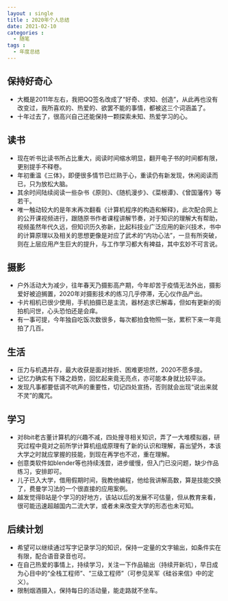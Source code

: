 ```yaml
---
layout : single
title : 2020年个人总结
date: 2021-02-10
categories : 
  - 随笔
tags : 
  - 年度总结
---
```

## 保持好奇心 
- 大概是2011年左右，我把QQ签名改成了“好奇、求知、创造”，从此再也没有改变过，我所喜欢的、热爱的、欲罢不能的事情，都被这三个词涵盖了。
- 十年过去了，很高兴自己还能保持一颗探索未知、热爱学习的心。

## 读书
- 现在听书比读书所占比重大，阅读时间缩水明显，翻开电子书的时间都有限，更别提手不释卷。
- 年初重温《三体》，即便很多情节已烂熟于心，重读仍有新发现，休闲阅读而已，只为放松大脑。
- 其余时间陆续阅读一些杂书《原则》、《随机漫步》、《菜根谭》、《曾国藩传》等若干。
- 唯一触动较大的是年末再次翻看《计算机程序的构造和解释》，此次配合网上的公开课视频进行，跟随原书作者课程讲解节奏，对于知识的理解大有帮助，视频虽然年代久远，但知识历久弥新，比起科技业广泛应用的新兴技术，书中的计算原理以及相关的思想更像是对应了武术的“内功心法”，一旦有所突破，则在上层应用产生巨大的提升，与工作学习都大有裨益，其中玄妙不可言说。

## 摄影
- 户外活动大为减少，往年春天乃摄影高产期，今年却苦于疫情无法外出，摄影爱好被迫搁置，2020年对摄影技术的练习几乎停滞，无心仪作品产出。
- 卡片相机已很少使用，手机拍摄已是主流，器材追求已解毒，但如有更新的街拍机问世，心头恐怕还是会痒。
- 有一事可提，今年独自吃饭次数很多，每次都拍食物照一张，累积下来一年竟拍了几百。

## 生活
- 压力与机遇并存，最大收获是面对挫折、困难更坦然，2020不愿多提。
- 记忆力确实有下降之趋势，回忆起来竟无亮点，亦可能本身就比较平淡。
- 发现凡事都要低调不吭声的重要性，切记四处宣扬，否则就会出现“说出来就不灵”的魔咒。

## 学习
- 对8bit老古董计算机的兴趣不减，四处搜寻相关知识，弄了一大堆模拟器，研究过程中竟对之前所学计算机组成原理有了新的认识和理解，喜出望外，本该大学之时就应掌握的技能，到现在再学也不迟，重在理解。
- 创意类软件如blender等也持续浅尝，进步缓慢，但入门已没问题，缺少作品练习，安排即可。
- 儿子已入大学，借用假期时间，我教他编程，他给我讲解高数，算是技能交换了，费曼学习法的一个很直接的应用案例。
- 越发觉得B站是个学习的好地方，该站以后的发展不可估量，但从教育来看，很可能迅速超越国内二流大学，或者未来改变大学的形态也未可知。

## 后续计划
- 希望可以继续通过写字记录学习的知识，保持一定量的文字输出，如条件实在有限，配合语音录音也可。
- 在自己热爱的事情上，持续学习，关注一下作品输出（持续开新坑），早日成为心目中的“全栈工程师”、“三级工程师”（可参见吴军《硅谷来信》中的定义）。
- 限制烟酒摄入，保持每日的活动量，能走路就不坐车。